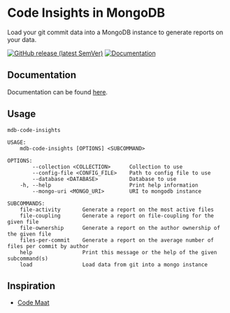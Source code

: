# Code Insights in MongoDB

Load your git commit data into a MongoDB instance to generate reports on your data.

[![GitHub release (latest SemVer)](https://img.shields.io/github/v/release/dbradf/mdb-code-insights)](https://github.com/dbradf/mdb-code-insights/releases/latest)
[![Documentation](https://img.shields.io/badge/Docs-Published-green)](https://dbradf.github.io/mdb-code-insights/)

## Documentation

Documentation can be found [here](https://dbradf.github.io/mdb-code-insights/).

## Usage

```
mdb-code-insights 

USAGE:
    mdb-code-insights [OPTIONS] <SUBCOMMAND>

OPTIONS:
        --collection <COLLECTION>      Collection to use
        --config-file <CONFIG_FILE>    Path to config file to use
        --database <DATABASE>          Database to use
    -h, --help                         Print help information
        --mongo-uri <MONGO_URI>        URI to mongodb instance

SUBCOMMANDS:
    file-activity       Generate a report on the most active files
    file-coupling       Generate a report on file-coupling for the given file
    file-ownership      Generate a report on the author ownership of the given file
    files-per-commit    Generate a report on the average number of files per commit by author
    help                Print this message or the help of the given subcommand(s)
    load                Load data from git into a mongo instance
```

## Inspiration

* [Code Maat](https://github.com/adamtornhill/code-maat)
